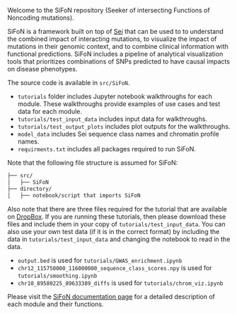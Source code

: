 Welcome to the SiFoN repository (Seeker of intersecting Functions of Noncoding mutations). 

SiFoN is a framework built on top of [Sei](https://github.com/FunctionLab/sei-framework) that can be used to to understand the combined impact of interacting mutations, to visualize the impact of mutations in their genomic context, and to combine clinical information with functional predictions. SiFoN includes a pipeline of analytical visualization tools that prioritizes combinations of SNPs predicted to have causal impacts on disease phenotypes. 

The source code is available in `src/SiFoN`. 
* `tutorials` folder includes Jupyter notebook walkthroughs for each module. These walkthroughs provide examples of use cases and test data for each module. 
* `tutorials/test_input_data` includes input data for walkthroughs. 
* `tutorials/test_output_plots` includes plot outputs for the walkthroughs. 
* `model_data` includes Sei sequence class names and chromatin profile names. 
* `requirments.txt` includes all packages required to run SiFoN. 

Note that the following file structure is assumed for SiFoN:
``` bash
├── src/
│   ├── SiFoN
├── directory/
│   ├── notebook/script that imports SiFoN
```

Also note that there are three files required for the tutorial that are available on [DropBox](https://www.dropbox.com/scl/fo/tz61l2a1kmxma4p10yc7d/h?dl=0&rlkey=jwz5avk5ara6im747x2od697o). If you are running these tutorials, then please download these files and include them in your copy of `tutorials/test_input_data`. You can also use your own test data (if it is in the correct format) by including the data in `tutorials/test_input_data` and changing the notebook to read in the data.
* `output.bed` is used for `tutorials/GWAS_enrichment.ipynb` 
* `chr12_115750000_116000000_sequence_class_scores.npy` is used for `tutorials/smoothing.ipynb`
* `chr10_89580225_89633389_diffs` is used for `tutorials/chrom_viz.ipynb`

Please visit the [SiFoN documentation page](https://bmacedo-lgtm.github.io/SiFoN/) for a detailed description of each module and their functions.
